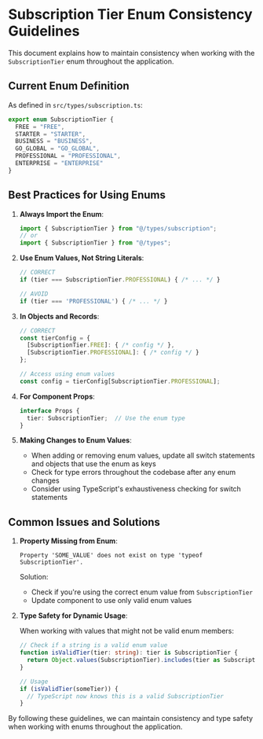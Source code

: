 
# Subscription Tier Enum Consistency Guidelines

This document explains how to maintain consistency when working with the `SubscriptionTier` enum throughout the application.

## Current Enum Definition

As defined in `src/types/subscription.ts`:

```typescript
export enum SubscriptionTier {
  FREE = "FREE",
  STARTER = "STARTER",
  BUSINESS = "BUSINESS", 
  GO_GLOBAL = "GO_GLOBAL",
  PROFESSIONAL = "PROFESSIONAL",
  ENTERPRISE = "ENTERPRISE"
}
```

## Best Practices for Using Enums

1. **Always Import the Enum**:
   ```typescript
   import { SubscriptionTier } from "@/types/subscription";
   // or
   import { SubscriptionTier } from "@/types";
   ```

2. **Use Enum Values, Not String Literals**:
   ```typescript
   // CORRECT
   if (tier === SubscriptionTier.PROFESSIONAL) { /* ... */ }
   
   // AVOID
   if (tier === 'PROFESSIONAL') { /* ... */ }
   ```

3. **In Objects and Records**:
   ```typescript
   // CORRECT
   const tierConfig = {
     [SubscriptionTier.FREE]: { /* config */ },
     [SubscriptionTier.PROFESSIONAL]: { /* config */ }
   };
   
   // Access using enum values
   const config = tierConfig[SubscriptionTier.PROFESSIONAL];
   ```

4. **For Component Props**:
   ```typescript
   interface Props {
     tier: SubscriptionTier;  // Use the enum type
   }
   ```

5. **Making Changes to Enum Values**:
   - When adding or removing enum values, update all switch statements and objects that use the enum as keys
   - Check for type errors throughout the codebase after any enum changes
   - Consider using TypeScript's exhaustiveness checking for switch statements

## Common Issues and Solutions

1. **Property Missing from Enum**:
   ```
   Property 'SOME_VALUE' does not exist on type 'typeof SubscriptionTier'.
   ```
   
   Solution: 
   - Check if you're using the correct enum value from `SubscriptionTier`
   - Update component to use only valid enum values

2. **Type Safety for Dynamic Usage**:
   
   When working with values that might not be valid enum members:
   ```typescript
   // Check if a string is a valid enum value
   function isValidTier(tier: string): tier is SubscriptionTier {
     return Object.values(SubscriptionTier).includes(tier as SubscriptionTier);
   }
   
   // Usage
   if (isValidTier(someTier)) {
     // TypeScript now knows this is a valid SubscriptionTier
   }
   ```

By following these guidelines, we can maintain consistency and type safety when working with enums throughout the application.
